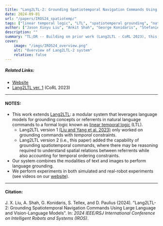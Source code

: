 ```yaml
---
title: "Lang2LTL-2: Grounding Spatiotemporal Navigation Commands Using Large Language and Vision-Language Models"
date: 2024-09-01
url: "/papers/IROS24_spatiotemp/"
tags: ["linear temporal logic", "LTL", "spatiotemporal grounding", "natural language", "foundation models", "vision-language models", "VLM", "large language models", "LLM", "word embedding"]
author: ["Jason Xinyu Liu", "Ankit Shah", "George Konidaris", "Stefanie Tellex", "David Paulius"]
description: ""
summary: "TL;DR -- Building on prior work (Lang2LTL - CoRL 2023), this paper introduces a modular system that enables robots to follow natural language commands with spatiotemporal referring expressions. This system leverages multi-modal foundation models as well as the formal language LTL (linear temporal logic)."
cover:
    image: "/imgs/IROS24_overview.png"
    alt: "Overview of Lang2LTL-2 system"
    relative: false
---
```


##### Related Links:

+ [Website](https://spatiotemporal-ground.github.io/)
+ [Lang2LTL ver. 1](https://lang2ltl.github.io/) (CoRL 2023)

---

#### NOTES:

+ This work extends [Lang2LTL](https://lang2ltl.github.io/): a modular system that leverages language models for grounding concepts or referrents in natural language commands to a formal logic known as [linear temporal logic](https://en.wikipedia.org/wiki/Linear_temporal_logic) (LTL).
    + Lang2LTL version 1 [(Liu and Yang et al. 2023)](https://arxiv.org/abs/2302.11649) only worked on grounding commands with _temporal_ constraints.
    + Lang2LTL version 2 (i.e., this paper) added the capability of grounding spatiotemporal commands, where there may be reasoning required to understand spatial relations between referrents while also accounting for temporal ordering constraints.
+ Our system combines the modalities of text and images to perform language grounding.
+ We perform experiments in both simulated and real-robot experiments (see videos on our [website](https://spatiotemporal-ground.github.io/)).

---

#### Citation:

J. X. Liu, A. Shah, G. Konidaris, S. Tellex, and D. Paulius (2024). "Lang2LTL-2: Grounding Spatiotemporal Navigation Commands Using Large Language and Vision-Language Models". In: *2024 IEEE/RSJ International Conference on Intelligent Robots and Systems (IROS)*.
